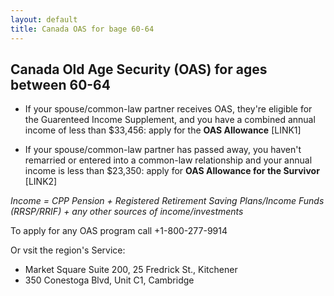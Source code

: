 ```yaml
---
layout: default
title: Canada OAS for bage 60-64
---
```


##  Canada Old Age Security (OAS) for ages between 60-64

- If your spouse/common-law partner receives OAS, they're eligible for the Guarenteed Income Supplement, and you have a combined annual income of less than $33,456: apply for the **OAS Allowance** [LINK1]

- If your spouse/common-law partner has passed away, you haven't remarried or entered into a common-law relationship and your annual income is less than $23,350: apply for **OAS Allowance for the Survivor** [LINK2]


*Income = CPP Pension + Registered Retirement Saving Plans/Income Funds (RRSP/RRIF) + any other sources of income/investments*

To apply for any OAS program call +1-800-277-9914 

Or vsit the region's Service:
- Market Square Suite 200, 25 Fredrick St., Kitchener
- 350 Conestoga Blvd, Unit C1, Cambridge
